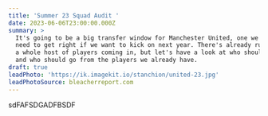 ```yaml
---
title: 'Summer 23 Squad Audit '
date: 2023-06-06T23:00:00.000Z
summary: >
  It's going to be a big transfer window for Manchester United, one we really
  need to get right if we want to kick on next year. There's already rumours of
  a whole host of players coming in, but let's have a look at who should stay
  and who should go from the players we already have.
draft: true
leadPhoto: 'https://ik.imagekit.io/stanchion/united-23.jpg'
leadPhotoSource: bleacherreport.com
---
```


sdFAFSDGADFBSDF
